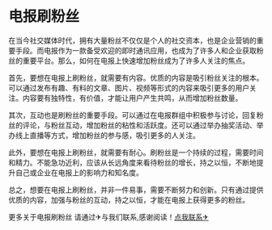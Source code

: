 # 电报刷粉丝

在当今社交媒体时代，拥有大量粉丝不仅仅是个人的社交资本，也是企业营销的重要手段。而电报作为一款备受欢迎的即时通讯应用，也成为了许多人和企业获取粉丝的重要平台。那么，如何在电报上快速增加粉丝成为了许多人关注的焦点。

首先，要想在电报上刷粉丝，就需要有内容。优质的内容是吸引粉丝关注的根本。可以通过发布有趣、有料的文章、图片、视频等形式的内容来吸引更多的用户关注。内容要有独特性，有价值，才能让用户产生共鸣，从而增加粉丝数量。

其次，互动也是刷粉丝的重要手段。可以通过在电报群组中积极参与讨论，回复粉丝的评论，与粉丝互动，增加粉丝的粘性和活跃度。还可以通过举办抽奖活动、举办线上直播等方式，增加粉丝的参与感，吸引更多的人关注。

此外，要想在电报上刷粉丝，就需要有耐心。刷粉丝是一个持续的过程，需要时间和精力。不能急功近利，应该从长远角度来看待粉丝的增长，持之以恒，不断地提升自己或企业在电报上的影响力和知名度。

总之，想要在电报上刷粉丝，并非一件易事，需要不断努力和创新。只有通过提供优质的内容，加强与粉丝的互动，持之以恒，才能在电报上获得更多的粉丝。

更多关于电报刷粉丝 请通过✈与我们联系,感谢阅读！[点我联系✈](https://wiki.k02.cc)